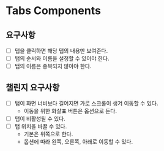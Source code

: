 # Tabs Components

## 요구사항

- [ ] 탭을 클릭하면 해당 탭의 내용만 보여준다.
- [ ] 탭의 순서와 이름을 설정할 수 있어야 한다.
- [ ] 탭의 이름은 중복되지 않아야 한다.

## 챌린지 요구사항

- [ ] 탭이 화면 너비보다 길어지면 가로 스크롤이 생겨 이동할 수 있다.
  - 이동을 위한 화살표 버튼은 옵션으로 둔다.
- [ ] 탭이 비활성될 수 있다.
- [ ] 탭 위치을 바꿀 수 있다.
  - 기본은 위쪽으로 한다.
  - 옵션에 따라 왼쪽, 오른쪽, 아래로 이동할 수 있다.
